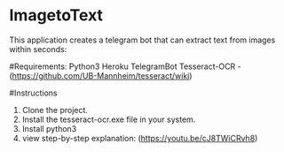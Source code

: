 # ImagetoText
This application creates a telegram bot that can extract text from images within seconds:

#Requirements:
Python3 
Heroku 
TelegramBot
Tesseract-OCR - (https://github.com/UB-Mannheim/tesseract/wiki)

#Instructions
1. Clone the project.
2. Install the tesseract-ocr.exe file in your system.
3. Install python3
4. view step-by-step explanation: (https://youtu.be/cJ8TWiCRvh8)

